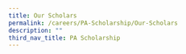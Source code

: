 ```yaml
---
title: Our Scholars
permalink: /careers/PA-Scholarship/Our-Scholars
description: ""
third_nav_title: PA Scholarship
---
```

